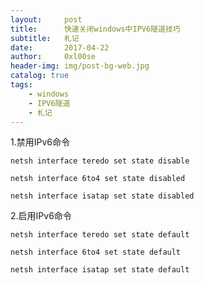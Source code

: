 ```yaml
---
layout:     post
title:      快速关闭windows中IPV6隧道技巧
subtitle:   札记
date:       2017-04-22
author:     0xl00se
header-img: img/post-bg-web.jpg
catalog: true
tags:
    - windows
    - IPV6隧道
    - 札记
---
```

1.禁用IPv6命令

`netsh interface teredo set state disable`

`netsh interface 6to4 set state disabled`

`netsh interface isatap set state disabled`

2.启用IPv6命令

`netsh interface teredo set state default`

`netsh interface 6to4 set state default`

`netsh interface isatap set state default`
